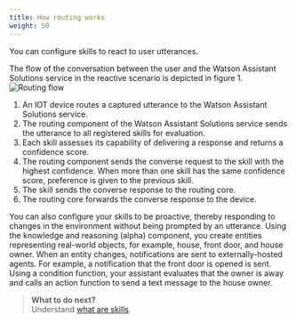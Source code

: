 ```yaml
---
title: How routing works
weight: 50
---
```

You can configure skills to react to user utterances.

The flow of the conversation between the user and the Watson Assistant Solutions service in the reactive scenario is depicted in figure 1.
![Routing flow]({{site.baseurl}}/images/routing_flow.png)
1. An IOT device routes a captured utterance to the Watson Assistant Solutions service.
2. The routing component of the Watson Assistant Solutions service sends the utterance to all registered skills for evaluation.
3. Each skill assesses its capability of delivering a response and returns a confidence score.
4. The routing component sends the converse request to the skill with the highest confidence.  When more than one skill has the same confidence score, preference is given to the previous skill.
5. The skill sends the converse response to the routing core.
6. The routing core forwards the converse response to the device.

You can also configure your skills to be proactive, thereby responding to changes in the environment without being prompted by an utterance. Using the knowledge and reasoning (alpha) component, you create entities representing real-world objects, for example, house, front door, and house owner. When an entity changes, notifications are sent to externally-hosted agents. For example, a notification that the front door is opened is sent. Using a condition function, your assistant evaluates that the owner is away and calls an action function to send a text message to the house owner.

> **What to do next?**<br>
Understand [what are skills]({{site.baseurl}}/skill/what-are-they).
